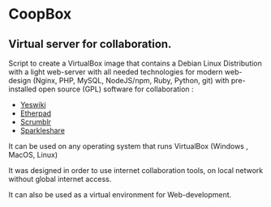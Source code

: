 CoopBox
=======

## Virtual server for collaboration.

Script to create a VirtualBox image that contains a Debian Linux Distribution with a light web-server with all needed technologies for modern web-design (Nginx, PHP, MySQL, NodeJS/npm, Ruby, Python, git) with pre-installed open source (GPL) software for collaboration :
 - [Yeswiki](http://yeswiki.net)
 - [Etherpad](http://etherpad.org)
 - [Scrumblr](https://github.com/aliasaria/scrumblr)
 - [Sparkleshare](http://sparkleshare.org)

It can be used on any operating system that runs VirtualBox (Windows , MacOS, Linux)

It was designed in order to use internet collaboration tools, on local network without global internet access.

It can also be used as a virtual environment for Web-development.
